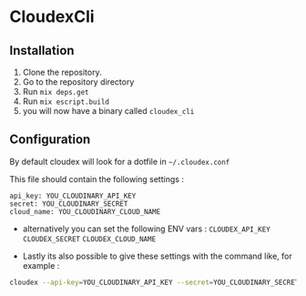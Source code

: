 # CloudexCli

## Installation
  1. Clone the repository.
  2. Go to the repository directory
  3. Run ```mix deps.get```
  4. Run ```mix escript.build```
  5. you will now have a binary called ```cloudex_cli```

## Configuration

By default cloudex will look for a dotfile in
```~/.cloudex.conf```

This file should contain the following settings :
```
api_key: YOU_CLOUDINARY_API_KEY
secret: YOU_CLOUDINARY_SECRET
cloud_name: YOU_CLOUDINARY_CLOUD_NAME
```

* alternatively you can set the following ENV vars :
```CLOUDEX_API_KEY```
```CLOUDEX_SECRET```
```CLOUDEX_CLOUD_NAME```

* Lastly its also possible to give these settings with the command like, for example :

```bash
cloudex --api-key=YOU_CLOUDINARY_API_KEY --secret=YOU_CLOUDINARY_SECRET --cloud-name=YOU_CLOUDINARY_CLOUD_NAME ./image.jpg
```
